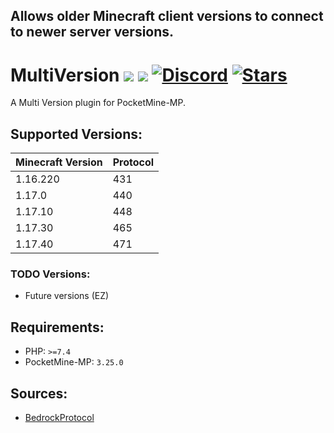 ## Allows older Minecraft client versions to connect to newer server versions.

# MultiVersion [![](https://poggit.pmmp.io/shield.dl.total/MultiVersion)](https://poggit.pmmp.io/p/MultiVersion) [![](https://poggit.pmmp.io/shield.api/MultiVersion)](https://poggit.pmmp.io/p/MultiVersion) [![Discord](https://img.shields.io/discord/902113901712379945?color=7389D8&label=discord)](https://discord.gg/NGsNaj54d6) [![Stars](https://img.shields.io/github/stars/AkmalFairuz/MultiVersion)](https://github.com/AkmalFairuz/MultiVersion/stargazers)
A Multi Version plugin for PocketMine-MP.

## Supported Versions:
| Minecraft Version | Protocol |
| --- | ----------- |
| 1.16.220 | 431 |
| 1.17.0 | 440 |
| 1.17.10 | 448 |
| 1.17.30 | 465 |
| 1.17.40 | 471 |

### TODO Versions:
- Future versions (EZ)

## Requirements:
- PHP: `>=7.4`
- PocketMine-MP: `3.25.0`

## Sources:
- <a href="https://github.com/pmmp/BedrockProtocol">BedrockProtocol</a>
